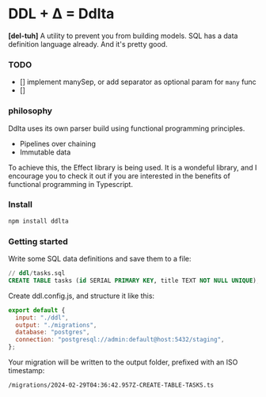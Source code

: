 # DDL + ∆ = Ddlta

<b>[del-tuh]</b> A utility to prevent you from building models. SQL has a data
definition language already. And it's pretty good.

### TODO

- [] implement manySep, or add separator as optional param for `many` func
- []

### philosophy

Ddlta uses its own parser build using functional programming principles.

- Pipelines over chaining
- Immutable data

To achieve this, the Effect library is being used. It is a wondeful library, and
I encourage you to check it out if you are interested in the benefits of
functional programming in Typescript.

### Install

```bash
npm install ddlta
```

### Getting started

Write some SQL data definitions and save them to a file:

```sql
// ddl/tasks.sql
CREATE TABLE tasks (id SERIAL PRIMARY KEY, title TEXT NOT NULL UNIQUE);
```

Create ddl.config.js, and structure it like this:

```js
export default {
  input: "./ddl",
  output: "./migrations",
  database: "postgres",
  connection: "postgresql://admin:default@host:5432/staging",
};
```

Your migration will be written to the output folder, prefixed with an ISO
timestamp:

```
/migrations/2024-02-29T04:36:42.957Z-CREATE-TABLE-TASKS.ts
```
